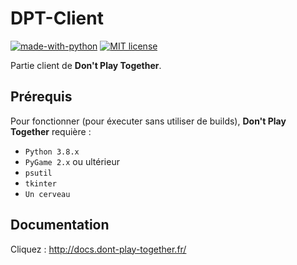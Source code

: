 # DPT-Client
[![made-with-python](https://img.shields.io/badge/Made%20with-Python-1f425f.svg)](https://www.python.org/)
[![MIT license](https://img.shields.io/badge/License-MIT-blue.svg)](https://lbesson.mit-license.org/)

Partie client de **Don't Play Together**.

## Prérequis
Pour fonctionner (pour éxecuter sans utiliser de builds), **Don't Play Together** requière :
* `Python 3.8.x`
* `PyGame 2.x` ou ultérieur
* `psutil`
* `tkinter`
* `Un cerveau`

## Documentation
Cliquez : http://docs.dont-play-together.fr/
